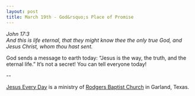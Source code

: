 ```yaml
---
layout: post
title: March 19th - God&rsquo;s Place of Promise
---
```


_John 17:3  
And this is life eternal, that they might know thee the only true
God, and Jesus Christ, whom thou hast sent._

God sends a message to earth today: &ldquo;Jesus is the way, the
truth, and the eternal life.&rdquo; It&rsquo;s not a secret! You can
tell everyone today!

 --

<a href=http://jesuseveryday.net>Jesus Every Day</a> is a ministry of <a href=http://rodgersbaptist.net>Rodgers Baptist Church</a> in Garland, Texas.
